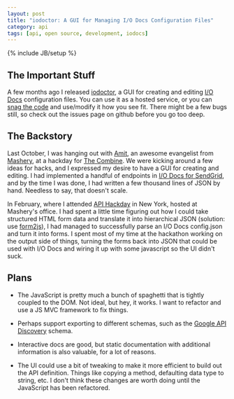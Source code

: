 ```yaml
---
layout: post
title: "iodoctor: A GUI for Managing I/O Docs Configuration Files"
category: api
tags: [api, open source, development, iodocs]
---
```

{% include JB/setup %}

## The Important Stuff

A few months ago I released [iodoctor](http://iodoctor.net), a GUI for creating and editing [I/O Docs](https://github.com/mashery/iodocs) configuration files. You can use it as a hosted service, or you can [snag the code](https://github.com/brandonmwest/iodoctor) and use/modify it how you see fit. There might be a few bugs still, so check out the issues page on github before you go too deep.

## The Backstory

Last October, I was hanging out with [Amit](http://ajot.me), an awesome evangelist from [Mashery](http://www.mashery.com), at a hackday for [The Combine](http://www.thecombine.org). We were kicking around a few ideas for hacks, and I expressed my desire to have a GUI for creating and editing. I had implemented a handful of endpoints in [I/O Docs for SendGrid](http://docs.sendgrid.com/apiworkshop), and by the time I was done, I had written a few thousand lines of JSON by hand. Needless to say, that doesn't scale.

In February, where I attended [API Hackday](http://apihackday.com) in New York, hosted at Mashery's office. I had spent a little time figuring out how I could take structured HTML form data and translate it into hierarchical JSON (solution: use [form2js](https://github.com/maxatwork/form2js/)), I had managed to successfully parse an I/O Docs config.json and turn it into forms. I spent most of my time at the hackathon working on the output side of things, turning the forms back into JSON that could be used with I/O Docs and wiring it up with some javascript so the UI didn't suck.

## Plans

* The JavaScript is pretty much a bunch of spaghetti that is tightly coupled to the DOM. Not ideal, but hey, it works. I want to refactor and use a JS MVC framework to fix things.

* Perhaps support exporting to different schemas, such as the [Google API Discovery](https://developers.google.com/discovery/v1/using) schema.

* Interactive docs are good, but static documentation with additional information is also valuable, for a lot of reasons.

* The UI could use a bit of tweaking to make it more efficient to build out the API definition. Things like copying a method, defaulting data type to string, etc. I don't think these changes are worth doing until the JavaScript has been refactored.